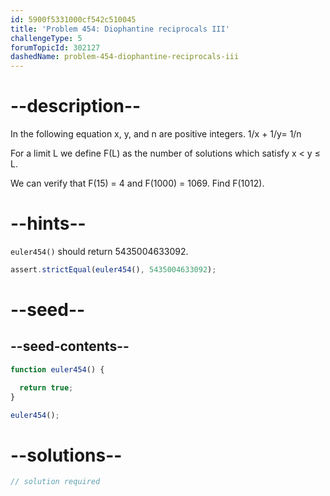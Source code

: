 ```yaml
---
id: 5900f5331000cf542c510045
title: 'Problem 454: Diophantine reciprocals III'
challengeType: 5
forumTopicId: 302127
dashedName: problem-454-diophantine-reciprocals-iii
---
```


# --description--

In the following equation x, y, and n are positive integers. 1/x + 1/y= 1/n

<!-- TODO Use MathJax -->

For a limit L we define F(L) as the number of solutions which satisfy x &lt; y ≤ L.

We can verify that F(15) = 4 and F(1000) = 1069. Find F(1012).

# --hints--

`euler454()` should return 5435004633092.

```js
assert.strictEqual(euler454(), 5435004633092);
```

# --seed--

## --seed-contents--

```js
function euler454() {

  return true;
}

euler454();
```

# --solutions--

```js
// solution required
```
